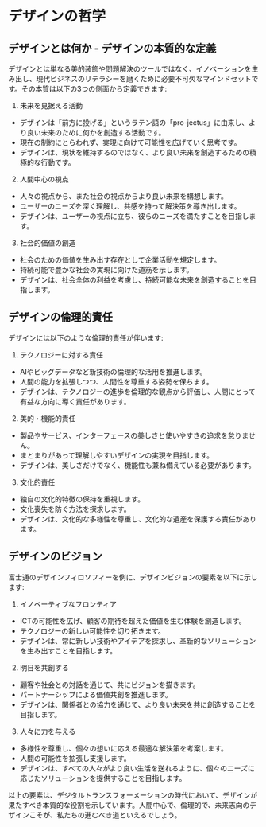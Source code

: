 # デザインの哲学

## デザインとは何か - デザインの本質的な定義

デザインとは単なる美的装飾や問題解決のツールではなく、イノベーションを生み出し、現代ビジネスのリテラシーを磨くために必要不可欠なマインドセットです。その本質は以下の3つの側面から定義できます:

1. 未来を見据える活動
- デザインは「前方に投げる」というラテン語の「pro-jectus」に由来し、より良い未来のために何かを創造する活動です。
- 現在の制約にとらわれず、実現に向けて可能性を広げていく思考です。
- デザインは、現状を維持するのではなく、より良い未来を創造するための積極的な行動です。

2. 人間中心の視点
- 人々の視点から、また社会の視点からより良い未来を構想します。
- ユーザーのニーズを深く理解し、共感を持って解決策を導き出します。
- デザインは、ユーザーの視点に立ち、彼らのニーズを満たすことを目指します。

3. 社会的価値の創造
- 社会のための価値を生み出す存在として企業活動を規定します。
- 持続可能で豊かな社会の実現に向けた道筋を示します。
- デザインは、社会全体の利益を考慮し、持続可能な未来を創造することを目指します。

## デザインの倫理的責任

デザインには以下のような倫理的責任が伴います:

1. テクノロジーに対する責任
- AIやビッグデータなど新技術の倫理的な活用を推進します。
- 人間の能力を拡張しつつ、人間性を尊重する姿勢を保ちます。
- デザインは、テクノロジーの進歩を倫理的な観点から評価し、人間にとって有益な方向に導く責任があります。

2. 美的・機能的責任
- 製品やサービス、インターフェースの美しさと使いやすさの追求を怠りません。
- まとまりがあって理解しやすいデザインの実現を目指します。
- デザインは、美しさだけでなく、機能性も兼ね備えている必要があります。

3. 文化的責任
- 独自の文化的特徴の保持を重視します。
- 文化喪失を防ぐ方法を探求します。
- デザインは、文化的な多様性を尊重し、文化的な遺産を保護する責任があります。

## デザインのビジョン

富士通のデザインフィロソフィーを例に、デザインビジョンの要素を以下に示します:

1. イノベーティブなフロンティア
- ICTの可能性を広げ、顧客の期待を超えた価値を生む体験を創造します。
- テクノロジーの新しい可能性を切り拓きます。
- デザインは、常に新しい技術やアイデアを探求し、革新的なソリューションを生み出すことを目指します。

2. 明日を共創する
- 顧客や社会との対話を通じて、共にビジョンを描きます。
- パートナーシップによる価値共創を推進します。
- デザインは、関係者との協力を通じて、より良い未来を共に創造することを目指します。

3. 人々に力を与える
- 多様性を尊重し、個々の想いに応える最適な解決策を考案します。
- 人間の可能性を拡張し支援します。
- デザインは、すべての人々がより良い生活を送れるように、個々のニーズに応じたソリューションを提供することを目指します。

以上の要素は、デジタルトランスフォーメーションの時代において、デザインが果たすべき本質的な役割を示しています。人間中心で、倫理的で、未来志向のデザインこそが、私たちの進むべき道といえるでしょう。